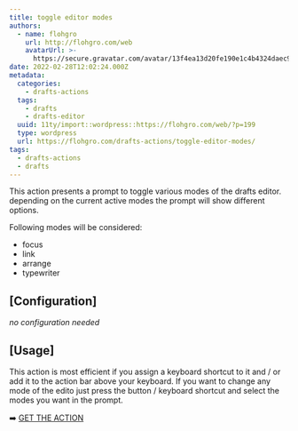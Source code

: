 ```yaml
---
title: toggle editor modes
authors:
  - name: flohgro
    url: http://flohgro.com/web
    avatarUrl: >-
      https://secure.gravatar.com/avatar/13f4ea13d20fe190e1c4b4324daec918?s=96&d=mm&r=g
date: 2022-02-28T12:02:24.000Z
metadata:
  categories:
    - drafts-actions
  tags:
    - drafts
    - drafts-editor
  uuid: 11ty/import::wordpress::https://flohgro.com/web/?p=199
  type: wordpress
  url: https://flohgro.com/drafts-actions/toggle-editor-modes/
tags:
  - drafts-actions
  - drafts
---
```

This action presents a prompt to toggle various modes of the drafts editor. depending on the current active modes the prompt will show different options.

Following modes will be considered:

- focus
- link
- arrange
- typewriter

## \[Configuration\]

_no configuration needed_

## \[Usage\]

This action is most efficient if you assign a keyboard shortcut to it and / or add it to the action bar above your keyboard. If you want to change any mode of the edito just press the button / keyboard shortcut and select the modes you want in the prompt.

➡️ [GET THE ACTION](https://directory.getdrafts.com/a/1Z5)